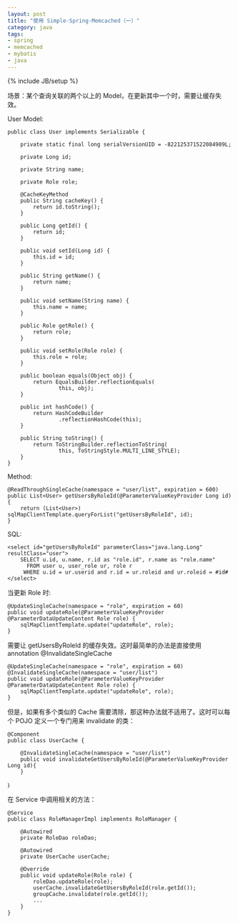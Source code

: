 ```yaml
---
layout: post
title: "使用 Simple-Spring-Memcached（一）"
category: java 
tags: 
- spring
- memcached
- mybatis
- java
---
```

{% include JB/setup %}

场景：某个查询关联的两个以上的 Model，在更新其中一个时，需要让缓存失效。

User Model:

	public class User implements Serializable {

	    private static final long serialVersionUID = -822125371522084989L;
	
	    private Long id;
	
	    private String name;
	
	    private Role role;
	
	    @CacheKeyMethod
	    public String cacheKey() {
	        return id.toString();
	    }
	
	    public Long getId() {
	        return id;
	    }
	
	    public void setId(Long id) {
	        this.id = id;
	    }
	
	    public String getName() {
	        return name;
	    }
	
	    public void setName(String name) {
	        this.name = name;
	    }
	
	    public Role getRole() {
	        return role;
	    }
	
	    public void setRole(Role role) {
	        this.role = role;
	    }
	
	    public boolean equals(Object obj) {
	        return EqualsBuilder.reflectionEquals(
	                this, obj);
	    }
	
	    public int hashCode() {
	        return HashCodeBuilder
	                .reflectionHashCode(this);
	    }
	
	    public String toString() {
	        return ToStringBuilder.reflectionToString(
	                this, ToStringStyle.MULTI_LINE_STYLE);
	    }
	}

Method:

	@ReadThroughSingleCache(namespace = "user/list", expiration = 600)
    public List<User> getUsersByRoleId(@ParameterValueKeyProvider Long id) {
        return (List<User>) sqlMapClientTemplate.queryForList("getUsersByRoleId", id);
    }
    
SQL:

	<select id="getUsersByRoleId" parameterClass="java.lang.Long" resultClass="user">
		SELECT u.id, u.name, r.id as "role.id", r.name as "role.name"
	      FROM user u, user_role ur, role r
	     WHERE u.id = ur.userid and r.id = ur.roleid and ur.roleid = #id#
	</select>     
     
当更新 Role 时:

	@UpdateSingleCache(namespace = "role", expiration = 60)
    public void updateRole(@ParameterValueKeyProvider @ParameterDataUpdateContent Role role) {
        sqlMapClientTemplate.update("updateRole", role);
    } 
    
需要让 getUsersByRoleId 的缓存失效。这时最简单的办法是直接使用 annotation  @InvalidateSingleCache

	@UpdateSingleCache(namespace = "role", expiration = 60)
	@InvalidateSingleCache(namespace = "user/list")
    public void updateRole(@ParameterValueKeyProvider @ParameterDataUpdateContent Role role) {
        sqlMapClientTemplate.update("updateRole", role);
    }
    
但是，如果有多个类似的 Cache 需要清除，那这种办法就不适用了。这时可以每个 POJO 定义一个专门用来 invalidate 的类：

	@Component
	public class UserCache {

	    @InvalidateSingleCache(namespace = "user/list")
	    public void invalidateGetUsersByRoleId(@ParameterValueKeyProvider Long id){
	    }
	    
    ｝
    
在 Service 中调用相关的方法：

	@Service
	public class RoleManagerImpl implements RoleManager {

	    @Autowired
	    private RoleDao roleDao;
	
	    @Autowired
	    private UserCache userCache;
	
	    @Override
	    public void updateRole(Role role) {
	        roleDao.updateRole(role);
	        userCache.invalidateGetUsersByRoleId(role.getId());
	        groupCache.invalidate(role.getId());
	        ...
	    }
	} 

